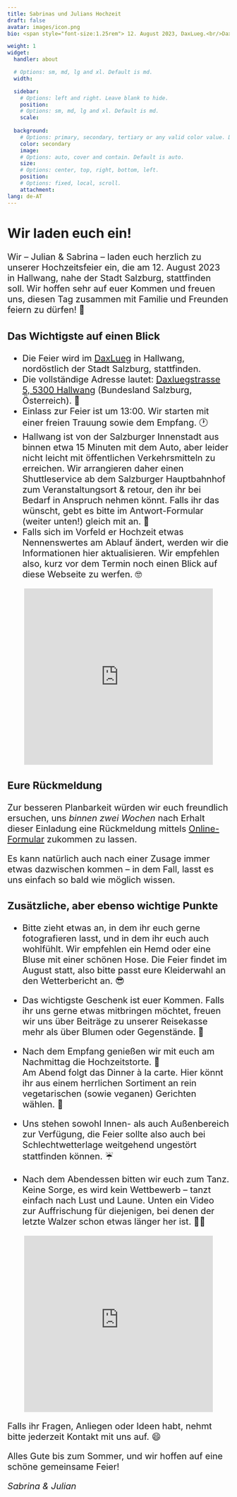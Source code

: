 ```yaml
---
title: Sabrinas und Julians Hochzeit
draft: false
avatar: images/icon.png
bio: <span style="font-size:1.25rem"> 12. August 2023, DaxLueg.<br/>Daxluegstrasse 5, 5300 Hallwang,<br/>Salzburg, Österreich.<br/>Bitte [Antwort-Formular](https://cloud.jusa.at/index.php/apps/forms/s/gfmfYkfmH7LcMHDAY9cs2yoF) ausfüllen!</span>

weight: 1
widget:
  handler: about

  # Options: sm, md, lg and xl. Default is md.
  width:

  sidebar:
    # Options: left and right. Leave blank to hide.
    position:
    # Options: sm, md, lg and xl. Default is md.
    scale:
  
  background:
    # Options: primary, secondary, tertiary or any valid color value. Default is primary.
    color: secondary
    image:
    # Options: auto, cover and contain. Default is auto.
    size:
    # Options: center, top, right, bottom, left.
    position:
    # Options: fixed, local, scroll.
    attachment: 
lang: de-AT
---
```


<span style="font-size:1.25rem">

## Wir laden euch ein!

Wir – Julian & Sabrina – laden euch herzlich zu unserer Hochzeitsfeier ein, die am <nobr>12. August 2023</nobr> in Hallwang, nahe der Stadt Salzburg, stattfinden soll.
Wir hoffen sehr auf euer Kommen und freuen uns, diesen Tag zusammen mit Familie und Freunden feiern zu <nobr>dürfen! 🎉</nobr>

### Das Wichtigste auf einen Blick

- Die Feier wird im [DaxLueg](https://www.daxlueg.at/index.php/de/) in Hallwang, nordöstlich der Stadt Salzburg, stattfinden.
- Die vollständige Adresse lautet: [Daxluegstrasse 5, 5300 Hallwang](https://www.google.at/maps/place/Panoramagasthof+DaxLueg+-+Schuber+OG/@47.8273598,13.090556,17.29z/data=!4m16!1m7!3m6!1s0x47769a15886fc89b:0x3c8c93a5f2098a56!2sDaxluegstra%C3%9Fe+5,+5300+Esch,+%C3%96sterreich!3b1!8m2!3d47.8287309!4d13.09359!3m7!1s0x47769a3e20e0e0a1:0xc23dca54874db104!5m2!4m1!1i2!8m2!3d47.8286605!4d13.0936105?hl=de) (Bundesland Salzburg, <nobr>Österreich). 📍</nobr>
- Einlass zur Feier ist um 13:00. Wir starten mit einer freien Trauung sowie dem <nobr>Empfang. 🕐</nobr>
- Hallwang ist von der Salzburger Innenstadt aus binnen etwa 15 Minuten mit dem Auto, aber leider nicht leicht mit öffentlichen Verkehrsmitteln zu erreichen. Wir arrangieren daher einen Shuttleservice ab dem Salzburger Hauptbahnhof zum Veranstaltungsort & retour, den ihr bei Bedarf in Anspruch nehmen könnt. Falls ihr das wünscht, gebt es bitte im Antwort-Formular (weiter unten!) gleich mit <nobr>an. 🚕</nobr>
- Falls sich im Vorfeld er Hochzeit etwas Nennenswertes am Ablauf ändert, werden wir die Informationen hier aktualisieren. Wir empfehlen also, kurz vor dem Termin noch einen Blick auf diese Webseite zu <nobr>werfen. 🤓</nobr> 

<p align="center"><iframe src="https://www.google.com/maps/embed?pb=!1m18!1m12!1m3!1d2678.5606575543875!2d13.091401315638226!3d47.82873087920003!2m3!1f0!2f0!3f0!3m2!1i1024!2i768!4f13.1!3m3!1m2!1s0x47769a3e20e0e0a1%3A0xc23dca54874db104!2sPanoramagasthof%20DaxLueg%20-%20Schuber%20OG!5e0!3m2!1sde!2snl!4v1676760321257!5m2!1sde!2snl" width="85%" height="400" style="border:0;" allowfullscreen="" loading="lazy" referrerpolicy="no-referrer-when-downgrade"></iframe></p>

### Eure Rückmeldung

Zur besseren Planbarkeit würden wir euch freundlich ersuchen, uns *binnen zwei Wochen* nach Erhalt dieser Einladung eine Rückmeldung mittels [Online-Formular](https://cloud.jusa.at/index.php/apps/forms/s/gfmfYkfmH7LcMHDAY9cs2yoF) zukommen zu lassen.

Es kann natürlich auch nach einer Zusage immer etwas dazwischen kommen – in dem Fall, lasst es uns einfach so bald wie möglich wissen. 

### Zusätzliche, aber ebenso wichtige Punkte


- Bitte zieht etwas an, in dem ihr euch gerne fotografieren lasst, und in dem ihr euch auch wohlfühlt. Wir empfehlen ein Hemd oder eine Bluse mit einer schönen Hose. Die Feier findet im August statt, also bitte passt eure Kleiderwahl an den Wetterbericht <nobr>an. 😎</nobr>

- Das wichtigste Geschenk ist euer Kommen. Falls ihr uns gerne etwas mitbringen möchtet, freuen wir uns über Beiträge zu unserer Reisekasse mehr als über Blumen oder <nobr>Gegenstände. 💸</nobr>
      
- Nach dem Empfang genießen wir mit euch am Nachmittag die <nobr>Hochzeitstorte. 🍰</nobr><br/>Am Abend folgt das Dinner à la carte.
  Hier könnt ihr aus einem herrlichen Sortiment an rein vegetarischen (sowie veganen) Gerichten <nobr>wählen. 🥗</nobr>
      
- Uns stehen sowohl Innen- als auch Außenbereich zur Verfügung, die Feier sollte also auch bei Schlechtwetterlage weitgehend ungestört stattfinden <nobr>können. ☔️</nobr>
      
- Nach dem Abendessen bitten wir euch zum Tanz. Keine Sorge, es wird kein Wettbewerb – tanzt einfach nach Lust und Laune. Unten ein Video zur Auffrischung für diejenigen, bei denen der letzte Walzer schon etwas länger her <nobr>ist. 💃🏼</nobr>


<p align="center"><iframe width="85%" height="400" src="https://www.youtube.com/embed/5-fJHwX-oUY" title="YouTube video player" frameborder="0" allow="accelerometer; autoplay; clipboard-write; encrypted-media; gyroscope; picture-in-picture; web-share" allowfullscreen></iframe></p>


Falls ihr Fragen, Anliegen oder Ideen habt, nehmt bitte jederzeit Kontakt mit uns <nobr>auf. 😄</nobr>

Alles Gute bis zum Sommer, und wir hoffen auf eine schöne gemeinsame Feier!

*Sabrina & Julian*

</span>
